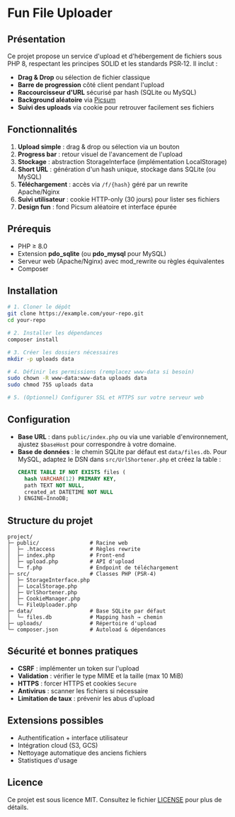 # Fun File Uploader

## Présentation
Ce projet propose un service d'upload et d'hébergement de fichiers sous PHP 8, respectant les principes SOLID et les standards PSR‑12. Il inclut :

- **Drag & Drop** ou sélection de fichier classique
- **Barre de progression** côté client pendant l'upload
- **Raccourcisseur d'URL** sécurisé par hash (SQLite ou MySQL)
- **Background aléatoire** via [Picsum](https://picsum.photos)
- **Suivi des uploads** via cookie pour retrouver facilement ses fichiers

## Fonctionnalités

1. **Upload simple** : drag & drop ou sélection via un bouton
2. **Progress bar** : retour visuel de l'avancement de l'upload
3. **Stockage** : abstraction StorageInterface (implémentation LocalStorage)
4. **Short URL** : génération d'un hash unique, stockage dans SQLite (ou MySQL)
5. **Téléchargement** : accès via `/f/{hash}` géré par un rewrite Apache/Nginx
6. **Suivi utilisateur** : cookie HTTP-only (30 jours) pour lister ses fichiers
7. **Design fun** : fond Picsum aléatoire et interface épurée

## Prérequis

- PHP ≥ 8.0
- Extension **pdo_sqlite** (ou **pdo_mysql** pour MySQL)
- Serveur web (Apache/Nginx) avec mod_rewrite ou règles équivalentes
- Composer

## Installation

```bash
# 1. Cloner le dépôt
git clone https://example.com/your-repo.git
cd your-repo

# 2. Installer les dépendances
composer install

# 3. Créer les dossiers nécessaires
mkdir -p uploads data

# 4. Définir les permissions (remplacez www-data si besoin)
sudo chown -R www-data:www-data uploads data
sudo chmod 755 uploads data

# 5. (Optionnel) Configurer SSL et HTTPS sur votre serveur web
```

## Configuration

- **Base URL** : dans `public/index.php` ou via une variable d'environnement, ajustez `$baseHost` pour correspondre à votre domaine.
- **Base de données** : le chemin SQLite par défaut est `data/files.db`. Pour MySQL, adaptez le DSN dans `src/UrlShortener.php` et créez la table :
  ```sql
  CREATE TABLE IF NOT EXISTS files (
    hash VARCHAR(12) PRIMARY KEY,
    path TEXT NOT NULL,
    created_at DATETIME NOT NULL
  ) ENGINE=InnoDB;
  ```

## Structure du projet

```
project/
├─ public/                # Racine web
│  ├─ .htaccess           # Règles rewrite
│  ├─ index.php           # Front-end
│  ├─ upload.php          # API d'upload
│  └─ f.php               # Endpoint de téléchargement
├─ src/                   # Classes PHP (PSR-4)
│  ├─ StorageInterface.php
│  ├─ LocalStorage.php
│  ├─ UrlShortener.php
│  ├─ CookieManager.php
│  └─ FileUploader.php
├─ data/                  # Base SQLite par défaut
│  └─ files.db            # Mapping hash → chemin
├─ uploads/               # Répertoire d'upload
└─ composer.json          # Autoload & dépendances
```

## Sécurité et bonnes pratiques

- **CSRF** : implémenter un token sur l'upload
- **Validation** : vérifier le type MIME et la taille (max 10 MiB)
- **HTTPS** : forcer HTTPS et cookies `Secure`
- **Antivirus** : scanner les fichiers si nécessaire
- **Limitation de taux** : prévenir les abus d'upload

## Extensions possibles

- Authentification + interface utilisateur
- Intégration cloud (S3, GCS)
- Nettoyage automatique des anciens fichiers
- Statistiques d'usage

## Licence

Ce projet est sous licence MIT. Consultez le fichier [LICENSE](LICENSE) pour plus de détails.
